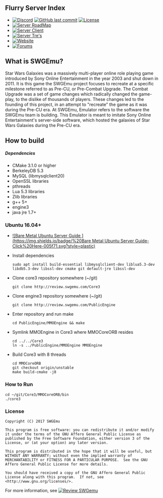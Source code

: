 ## Flurry Server Index  ##
  * [![Discord](https://discordapp.com/api/guilds/457257573859590154/widget.png)](https://discord.gg/XHmEz9F) [![GitHub last commit](https://img.shields.io/github/last-commit/Thrax989/SWGFlurry.svg)](https://github.com/Thrax989/SWGFlurry/commits/master) [![License](https://img.shields.io/github/license/Thrax989/SWGFlurry.svg)](https://github.com/Thrax989/SWGFlurry/blob/master/COPYING)
  * [![Server RoadMap ](https://img.shields.io/badge/Server%20Roadmap-Click%20Here-005f71.svg?style=plastic)](https://trello.com/b/fawSAKWE/swg-flurry-classic-server)
  * [![Server Client ](https://img.shields.io/badge/Server%20Client-Click%20Here-005f71.svg?style=plastic)](http://www.mediafire.com/file/jos2a5pf6610aa6/Flurry.7z/file) 
  * [![Server Tre's ](https://img.shields.io/badge/Server%20Tre's-Click%20Here-005f71.svg?style=plastic)](http://www.swgflurry.com/TRE/) 
  * [![Website ](https://img.shields.io/badge/Server%20Website-Click%20Here-005f71.svg?style=plastic)](http://www.swgflurry.com) 
  * [![Forums ](https://img.shields.io/badge/Server%20Forum's-Click%20Here-005f71.svg?style=plastic)](http://www.swgflurry.com/forum/) 

## What is SWGEmu? ##

Star Wars Galaxies was a massively multi-player online role playing game introduced by Sony Online Entertainment in the year 2003 and shut down in 2011.
It is this game the SWGEmu project focuses to recreate at a specific milestone referred to as Pre-CU, or Pre-Combat Upgrade. The Combat Upgrade was a set of game changes which radically changed the game-play, to the dislike of thousands of players. These changes led to the founding of this project, in an attempt to "recreate" the game as it was during the Pre-CU era.
At SWGEmu, Emulator refers to the software the SWGEmu team is building. This Emulator is meant to imitate Sony Online Entertainment's server-side software, which hosted the galaxies of Star Wars Galaxies during the Pre-CU era.

## How to build ##

##### Dependencies #####
  * CMake 3.1.0 or higher
  * BerkeleyDB 5.3
  * MySQL (libmysqlclient20)
  * OpenSSL libraries
  * pthreads
  * Lua 5.3 libraries
  * Zlib libraries
  * g++ 5+
  * engine3
  * java jre 1.7+

### Ubuntu 16.04+ ###

  * [![Bare Metal Ubuntu Server Guide ](https://img.shields.io/badge/%20Bare Metal Ubuntu Server Guide-Click%20Here-005f71.svg?style=plastic)](https://github.com/Thrax989/SWGFlurry/blob/master/Ubuntu-Guide.md) 
  
  * Install dependencies

        sudo apt install build-essential libmysqlclient-dev liblua5.3-dev libdb5.3-dev libssl-dev cmake git default-jre libssl-dev
  * Clone core3 repository somewhere  (~/git)

        git clone http://review.swgemu.com/Core3
  * Clone engine3 repository somewhere (~/git)

        git clone http://review.swgemu.com/PublicEngine
  * Enter repository and run make

        cd PublicEngine/MMOEngine && make
  * Symlink MMOEngine in Core3 where MMOCoreORB resides

        cd ../../Core3
        ln -s ../PublicEngine/MMOEngine MMOEngine
  * Build Core3 with 8 threads

        cd MMOCoreORB
        git checkout origin/unstable
        make build-cmake -j8

### How to Run ###
    cd ~/git/Core3/MMOCoreORB/bin
    ./core3

### License ###
    Copyright (C) 2017 SWGEmu

    This program is free software: you can redistribute it and/or modify
    it under the terms of the GNU Affero General Public License as published by the Free Software Foundation, either version 3 of the License, or (at your option) any later version.

    This program is distributed in the hope that it will be useful, but WITHOUT ANY WARRANTY; without even the implied warranty of MERCHANTABILITY or FITNESS FOR A PARTICULAR PURPOSE.  See the GNU Affero General Public License for more details.

    You should have received a copy of the GNU Affero General Public License along with this program.  If not, see <http://www.gnu.org/licenses/>.

For more information, see [![Review SWGemu ](https://img.shields.io/badge/%20Review.SWGemu-Click%20Here-005f71.svg?style=plastic)](https://review.swgemu.com.)
